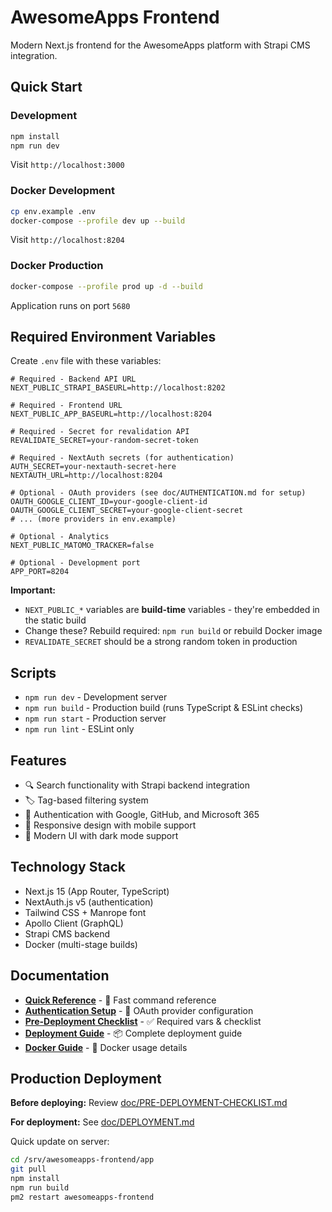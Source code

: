 # AwesomeApps Frontend

Modern Next.js frontend for the AwesomeApps platform with Strapi CMS integration.

## Quick Start

### Development
```bash
npm install
npm run dev
```
Visit `http://localhost:3000`

### Docker Development
```bash
cp env.example .env
docker-compose --profile dev up --build
```
Visit `http://localhost:8204`

### Docker Production
```bash
docker-compose --profile prod up -d --build
```
Application runs on port `5680`

## Required Environment Variables

Create `.env` file with these variables:

```env
# Required - Backend API URL
NEXT_PUBLIC_STRAPI_BASEURL=http://localhost:8202

# Required - Frontend URL
NEXT_PUBLIC_APP_BASEURL=http://localhost:8204

# Required - Secret for revalidation API
REVALIDATE_SECRET=your-random-secret-token

# Required - NextAuth secrets (for authentication)
AUTH_SECRET=your-nextauth-secret-here
NEXTAUTH_URL=http://localhost:8204

# Optional - OAuth providers (see doc/AUTHENTICATION.md for setup)
OAUTH_GOOGLE_CLIENT_ID=your-google-client-id
OAUTH_GOOGLE_CLIENT_SECRET=your-google-client-secret
# ... (more providers in env.example)

# Optional - Analytics
NEXT_PUBLIC_MATOMO_TRACKER=false

# Optional - Development port
APP_PORT=8204
```

**Important:** 
- `NEXT_PUBLIC_*` variables are **build-time** variables - they're embedded in the static build
- Change these? Rebuild required: `npm run build` or rebuild Docker image
- `REVALIDATE_SECRET` should be a strong random token in production

## Scripts

- `npm run dev` - Development server
- `npm run build` - Production build (runs TypeScript & ESLint checks)
- `npm run start` - Production server
- `npm run lint` - ESLint only

## Features

- 🔍 Search functionality with Strapi backend integration
- 🏷️ Tag-based filtering system
- 🔐 Authentication with Google, GitHub, and Microsoft 365
- 📱 Responsive design with mobile support
- 🎨 Modern UI with dark mode support

## Technology Stack

- Next.js 15 (App Router, TypeScript)
- NextAuth.js v5 (authentication)
- Tailwind CSS + Manrope font
- Apollo Client (GraphQL)
- Strapi CMS backend
- Docker (multi-stage builds)

## Documentation

- **[Quick Reference](doc/QUICK-REFERENCE.md)** - 🚀 Fast command reference
- **[Authentication Setup](doc/AUTHENTICATION.md)** - 🔐 OAuth provider configuration
- **[Pre-Deployment Checklist](doc/PRE-DEPLOYMENT-CHECKLIST.md)** - ✅ Required vars & checklist
- **[Deployment Guide](doc/DEPLOYMENT.md)** - 📦 Complete deployment guide
- **[Docker Guide](doc/DOCKER.md)** - 🐳 Docker usage details

## Production Deployment

**Before deploying:** Review [doc/PRE-DEPLOYMENT-CHECKLIST.md](doc/PRE-DEPLOYMENT-CHECKLIST.md)

**For deployment:** See [doc/DEPLOYMENT.md](doc/DEPLOYMENT.md)

Quick update on server:
```bash
cd /srv/awesomeapps-frontend/app
git pull
npm install
npm run build
pm2 restart awesomeapps-frontend
```






